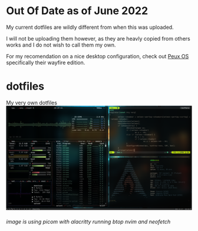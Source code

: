 # Out Of Date as of June 2022
My current dotfiles are wildly different from when this was uploaded.

I will not be uploading them however, as they are heavly copied from others works and I do not wish to call them my own.

For my recomendation on a nice desktop configuration, check out [Peux OS](https://peux-os.netlify.app/twms/) specifically their wayfire edition.

# dotfiles
My very own dotfiles
![preview image](https://github.com/Zarzelcow/dotfiles/raw/main/_git_/preview.png)
###### image is using picom with alacritty running btop nvim and neofetch
